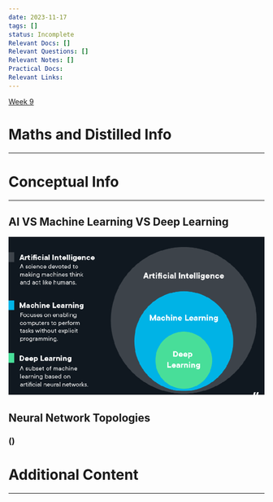 ```yaml
---
date: 2023-11-17
tags: []
status: Incomplete
Relevant Docs: []
Relevant Questions: []
Relevant Notes: []
Practical Docs: 
Relevant Links:
---
```

[Week 9](Attachments/Week%209-%20lecture%20workshop.pdf)
# Maths and Distilled Info
---



# Conceptual Info
---

## AI VS Machine Learning VS Deep Learning
![](Attachments/Pasted%20image%2020231119134152.png)

## Neural Network Topologies
### ()



# Additional Content
---
